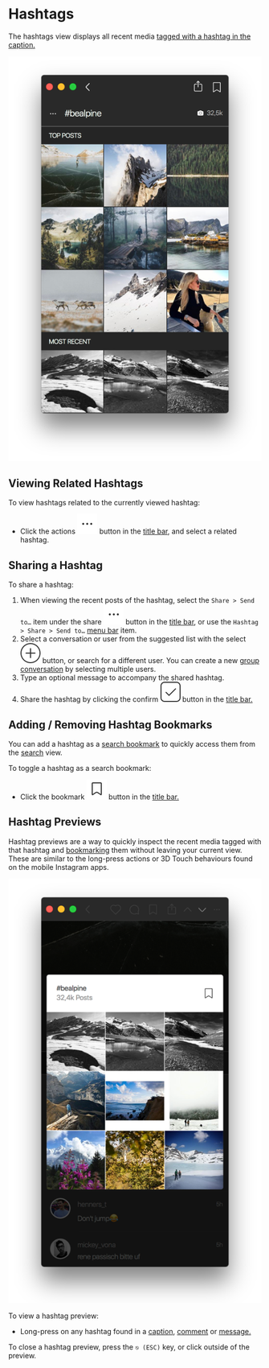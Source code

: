 # Hashtags

The hashtags view displays all recent media [tagged with a hashtag in the caption.](upload.md#hashtags)

![](../.gitbook/assets/hashtag.png)

## Viewing Related Hashtags

To view hashtags related to the currently viewed hashtag:

* Click the actions ![](../.gitbook/assets/actions-menu.png) button in the [title bar](../misc/glossary.md#title-bar), and select a related hashtag.

## Sharing a Hashtag

To share a hashtag:

1. When viewing the recent posts of the hashtag, select the `Share > Send to…` item under the share ![](../.gitbook/assets/actions-menu.png) button in the [title bar](../misc/glossary.md#title-bar), or use the `Hashtag > Share > Send to…` [menu bar](../misc/glossary.md#menu-bar) item.
2. Select a conversation or user from the suggested list with the select ![](../.gitbook/assets/select.png) button, or search for a different user. You can create a new [group conversation](conversations/) by selecting multiple users.
3. Type an optional message to accompany the shared hashtag.
4. Share the hashtag by clicking the confirm ![](../.gitbook/assets/accept.png) button in the [title bar.](../misc/glossary.md#title-bar)

## Adding / Removing Hashtag Bookmarks

You can add a hashtag as a [search bookmark](search.md#search-bookmarks) to quickly access them from the [search](search.md) view.

To toggle a hashtag as a search bookmark:

* Click the bookmark ![](../.gitbook/assets/bookmark.png) button in the [title bar.](../misc/glossary.md#title-bar)

## Hashtag Previews

Hashtag previews are a way to quickly inspect the recent media tagged with that hashtag and [bookmarking](hashtags.md#adding--removing-hashtag-bookmarks) them without leaving your current view. These are similar to the long-press actions or 3D Touch behaviours found on the mobile Instagram apps.

![](../.gitbook/assets/hashtag-preview.png)

To view a hashtag preview:

* Long-press on any hashtag found in a [caption](detailview.md), [comment](detailview.md#comments) or [message.](conversations/messages.md)

To close a hashtag preview, press the `⎋ (ESC)` key, or click outside of the preview.

